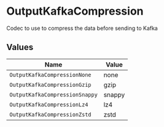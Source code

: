 # OutputKafkaCompression

Codec to use to compress the data before sending to Kafka


## Values

| Name                           | Value                          |
| ------------------------------ | ------------------------------ |
| `OutputKafkaCompressionNone`   | none                           |
| `OutputKafkaCompressionGzip`   | gzip                           |
| `OutputKafkaCompressionSnappy` | snappy                         |
| `OutputKafkaCompressionLz4`    | lz4                            |
| `OutputKafkaCompressionZstd`   | zstd                           |
